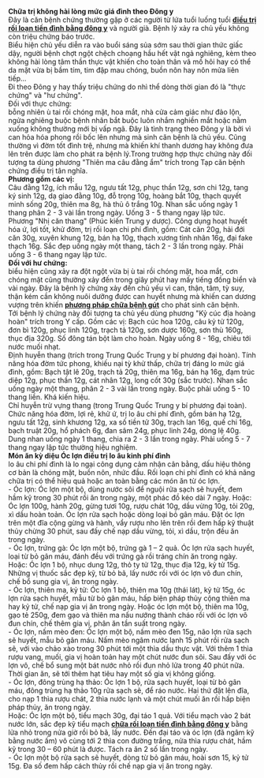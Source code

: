 <p><strong>Chữa trị không hài lòng mức giá đình theo Đông y</strong><br />
Đây là căn bệnh chứng thường gặp ở các người từ lứa tuổi luống tuổi <a href="http://tribenhdongy.com/thuoc-dong-y-dieu-tri-va-chua-roi-loan-tien-dinh-hieu-qua/"><strong>điều trị rối loạn tiền đình bằng đông y</strong></a>&nbsp;và người già. Bệnh lý xảy ra chủ yếu không còn triệu chứng báo trước.<br />
Biểu hiện chủ yếu diễn ra vào buổi sáng sủa sớm sau thời gian thức giấc dậy, người bệnh chợt ngột chệch choạng hầu hết vật ngả nghiêng, kèm theo không hài lòng tâm thần thực vật khiến cho toàn thân vã mồ hôi hay có thể da mặt vừa bị bầm tím, tim đập mau chóng, buồn nôn hay nôn mửa liên tiếp...<br />
Đi theo Đông y hay thấy triệu chứng do nhì thể dòng thời gian đó là &quot;thực chứng&quot; và &quot;hư chứng&quot;.<br />
Đối với thực chứng:<br />
bỗng nhiên ù tai rồi chóng mặt, hoa mắt, nhà cửa cảm giác như đảo lộn, ngửa nghiêng buộc bệnh nhân bắt buộc luôn nhắm nghiền mắt hoặc nằm xuống không thường mới bị vấp ngã. Đây là tình trạng theo Đông y là bởi vì can hỏa hóa phong rồi bốc lên nhưng mà sinh căn bệnh là chủ yếu. Cũng thường vì đờm tốt đình trệ, nhưng mà khiến khí thanh dương hay không đưa lên trên được làm cho phát ra bệnh lý.Trong trường hợp thực chứng này đối tượng ta dùng phương &quot;Thiên ma câu đằng ẩm&quot; trích trong Tạp căn bệnh chứng điều trị tân nghĩa.<br />
<strong>Phương gồm các vị:</strong><br />
Câu đằng 12g, ích mẫu 12g, ngưu tất 12g, phục thần 12g, sơn chi 12g, tang ký sinh 12g, dạ giao đằng 10g, đỗ trọng 10g, hoàng bắt 10g, thạch quyết minh sống 20g, thiên ma 8g, hà thủ ô trắng 10g. Nhan sắc uống ngày 1 thang phân 2 - 3 vài lần trong ngày. Uống 3 - 5 thang ngay lập tức.<br />
Phương &quot;Nhị căn thang&quot; (Phúc kiến Trung y dược). Công dụng hoạt huyết hóa ứ, lợi tốt, khử đờm, trị rối loạn chi phí đình, gồm: Cát căn 20g, hải đới căn 30g, xuyên khung 12g, bán hạ 10g, thạch xương tình nhân 16g, đại fake thạch 16g. Sắc đẹp uống ngày một thang, tách 2 - 3 lần trong ngày. Phải uống 3 - 6 thang ngay lập tức.<br />
<strong>Đối với hư chứng:</strong><br />
biểu hiện cũng xảy ra đột ngột vừa bị ù tai rồi chóng mặt, hoa mắt, cơn chóng mặt cũng thường xảy đến trong giây phút hay mấy tiếng đồng biển và vài ngày. Đây là bệnh lý chứng xảy đến chủ yếu vì can, thận, tâm, tỳ suy, thận kém cần không nuôi dưỡng được can huyết nhưng mà khiến can dương vượng trên khiến <a href="http://tribenhdongy.com/phuong-phap-chua-benh-gut-bang-dong-y/"><strong>phương pháp chữa bệnh gút</strong></a>&nbsp;cho phát sinh căn bệnh.<br />
Tới bệnh lý chứng này đối tượng ta chủ yếu dùng phương &quot;Kỷ cúc địa hoàng hoàn&quot; trích trong Y cấp. Gồm các vị: Bạch cúc hoa 120g, câu kỷ tử 120g, đơn bì 120g, phục linh 120g, trạch tả 120g, sơn dược 160g, sơn thù 160g, thục địa 320g. Số đông tán bột làm cho hoàn. Ngày uống 8 - 16g, chiêu tới nước muối nhạt.<br />
Định huyễn thang (trích trong Trung Quốc Trung y bí phương đại hoàn). Tính năng hóa đờm tức phong, khiếu nại tỳ khử thấp, chữa trị đáng lo mức giá đình, gồm: Bạch tật lê 20g, trạch tả 20g, thiên ma 16g, bán hạ 16g, đạm trúc diệp 12g, phục thần 12g, cát nhân 12g, long cốt 30g (sắc trước). Nhan sắc uống ngày một thang, phân 2 - 3 vài lần trong ngày. Buộc phải uống 5 - 10 thang liền. Khá kiến hiệu.<br />
Chỉ huyễn trừ vựng thang (trong Trung Quốc Trung y bí phương đại toàn). Chức năng hóa đờm, lợi rẻ, khử ứ, trị lo âu chi phí đình, gồm bán hạ 12g, ngưu tất 12g, sinh khương 12g, xa số tiền tử 30g, trạch lan 16g, quế chi 16g, bạch truật 20g, hổ phách 6g, đan sâm 24g, phục linh 24g, dòng lệ 40g. Dung nhan uống ngày 1 thang, chia ra 2 - 3 lần trong ngày. Phải uống 5 - 7 thang ngay lập tức thường hiệu nghiệm.<br />
<strong>Món ăn kỳ diệu Óc lợn điều trị lo âu kinh phí đình</strong><br />
lo âu chi phí đình là lo ngại công dụng cảm nhận cân bằng, dấu hiệu thông cơ bản là chóng mặt, buồn nôn, nhức đầu. Rối loạn chi phí đình có khả năng chữa trị có thể hiệu quả hoặc an toàn bằng các món ăn từ óc lợn.<br />
- Óc lợn: Óc lợn một bộ, dùng nước sôi để nguội rửa sạch sẽ huyết, đem hầm kỹ trong 30 phút rồi ăn trong ngày, một phác đồ kéo dài 7 ngày. Hoặc: Óc lợn 100g, hành 20g, gừng tươi 10g, rượu chát 10g, dầu vừng 10g, tỏi 20g, xì dầu hoàn toản. Óc lợn rửa sạch hoặc dòng loại bỏ gân máu. Đặt óc lợn trên một đĩa cộng gừng và hành, vẩy rượu nho lên trên rồi đem hấp kỹ thuật thủy chừng 30 phút, sau đấy chế nạp dầu vừng, tỏi, xì dầu, trộn đều ăn trong ngày.<br />
- Óc lợn, trứng gà: Óc lợn một bộ, trứng gà 1 &ndash; 2 quả. Óc lợn rửa sạch huyết, loại từ bỏ gân máu, đánh đều với trứng gà rồi tráng chín ăn trong ngày. Hoặc: Óc lợn 1 bộ, nhục dung 12g, thỏ ty tử 12g, thục địa 12g, kỷ tử 15g. Những vị thuốc sắc đẹp kỹ, từ bỏ bã, lấy nước rồi với óc lợn vô đun chín, chế bổ sung gia vị, ăn trong ngày.<br />
- Óc lợn, thiên ma, kỷ tử: Óc lợn 1 bộ, thiên ma 10g (thái lát), kỷ tử 15g, óc lợn rửa sạch huyết, mẫu từ bỏ gân máu, hấp biện pháp thủy cộng thiên ma hay kỷ tử, chế nạp gia vị ăn trong ngày. Hoặc óc lợn một bộ, thiên ma 10g, gạo tẻ 250g, đem gạo và thiên ma nấu nướng thành cháo rồi với óc lợn vô đun chín, chế thêm gia vị, phân ăn tần suất trong ngày.<br />
- Óc lợn, nấm mèo đen: Óc lợn một bộ, nấm mèo đen 15g, não lợn rửa sạch sẽ huyết, mẫu bỏ gân máu. Nấm mèo ngâm nước lạnh 15 phút rồi rửa sạch sẽ, với vào chảo xào trong 30 phút tới một thìa dầu thực vật. Với thêm 1 thìa rượu vang, muối, gia vị hoàn toản hay một chút nước đun sôi. Sau đấy với óc lợn vô, chế bổ sung một bát nước nhỏ rồi đun nhỏ lửa trong 40 phút nữa. Thời gian ăn, sẽ tới thêm hạt tiêu hay một số gia vị không giống.<br />
- Óc lợn, đông trùng hạ thảo: Óc lợn 1 bộ, rửa sạch huyết, loại từ bỏ gân máu, đông trùng hạ thảo 10g rửa sạch sẽ, để ráo nước. Hai thứ đặt lên đĩa, cho nạp 1 thìa rượu chát, 2 thìa nước lạnh và một chút muối ăn rồi hấp biện pháp thủy, ăn trong ngày.<br />
Hoặc: Óc lợn một bộ, tiểu mạch 30g, đại táo 1 quả. Với tiểu mạch vào 2 bát nước lớn, sắc đẹp kỹ tiểu mạch <a href="http://tribenhdongy.com/thuoc-dong-y-dieu-tri-va-chua-roi-loan-tien-dinh-hieu-qua/"><strong>chữa rối loạn tiền đình bằng đông y</strong></a>&nbsp;bằng lửa nhỏ trong nửa giờ rồi bỏ bã, lấy nước. Đến đại táo và óc lợn (đã ngâm kỹ bằng nước ấm) vô cùng tới 2 thìa con đường trắng, nửa thìa rượu chát, hầm kỹ trong 30 &ndash; 60 phút là được. Tách ra ăn 2 số lần trong ngày.<br />
- Óc lợn một bộ rửa sạch sẽ huyết, dòng từ bỏ gân máu, hoài sơn 15, kỷ tử 15g. Đa số đem hấp cách thủy rồi chế nạp gia vị ăn trong ngày.</p>

<p>&nbsp;</p>
